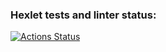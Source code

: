 ### Hexlet tests and linter status:
[![Actions Status](https://github.com/t-astik/frontend-project-lvl1/workflows/hexlet-check/badge.svg)](https://github.com/t-astik/frontend-project-lvl1/actions)